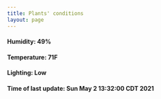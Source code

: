 ```yaml
---
title: Plants' conditions
layout: page
---
```



#### Humidity: 49%
#### Temperature: 71F
#### Lighting: Low
#### Time of last update: Sun May  2 13:32:00 CDT 2021
